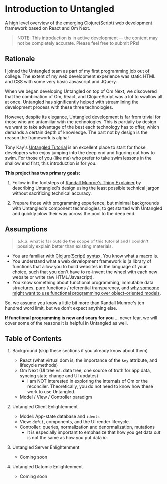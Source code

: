 # Introduction to Untangled
A high level overview of the emerging Clojure(Script) web development framework based on React and Om Next.

> NOTE: This introduction is in active development -- the content may not be completely accurate.
Please feel free to submit PRs!

## Rationale

I joined the Untangled team as part of my first programming job out of college. The extent of my web development
experience was static HTML and CSS with some very basic Javascript and JQuery.

When we began developing Untangled on top of Om Next, we discovered that the combination of Om, React, and ClojureScript
was a lot to swallow all at once. Untangled has significantly helped with streamlining the development process with
these three technologies.

However, despite its elegance, Untangled development is far from trivial for those who are unfamiliar with the
technologies. This is partially by design -- we want to take advantage of the best each technology has to offer, which
demands a certain depth of knowledge. The part not by design is the reason the framework is alpha!

Tony Kay's [Untangled Tutorial](https://github.com/untangled-web/untangled-tutorial) is an excellent place
to start for those developers who enjoy jumping into the deep end and figuring out how to swim. For those of you
(like me) who prefer to take swim lessons in the shallow end first, this introduction is for you.

__This project has two primary goals:__

1. Follow in the footsteps of [Randall Munroe's Thing Explainer](http://xkcd.com/thing-explainer/) by describing
Untangled's design using the least possible technical jargon without sacrificing technical accuracy.

2. Prepare those with programming experience, but minimal backgrounds with Untangled's component technologies, to get
started with Untangled and quickly plow their way across the pool to the deep end.

## Assumptions

> a.k.a: what is far outside the scope of this tutorial and I couldn't possibly explain better than existing materials.

- You are familiar with [Clojure(Script) syntax](http://www.braveclojure.com/introduction/). You know what a macro is.
- You understand what a web development framework is (a library of functions that allow you to build websites in the
language of your choice, such that you don't have to re-invent the wheel with each new website or write raw HTML/Javascript).
- You know something about functional programming, immutable data structures, pure functions / referential transparency,
 and [why someone might want to use functional programming over object-oriented models](https://medium.com/@jugoncalves/functional-programming-should-be-your-1-priority-for-2015-47dd4641d6b9#.edws4fjk3).

So, we assume you know a little bit more than Randall Munroe's ten hundred word limit, but we don't expect anything else.

__If functional programming is new and scary for you__ ... never fear, we will cover some of the reasons it is helpful
in Untangled as well.

## Table of Contents

1. Background (skip these sections if you already know about them)
    - React (what virtual dom is, the importance of the `key` attribute, and lifecycle methods)
    - Om Next (UI tree vs. data tree, one source of truth for app data, syncing state change and UI updates)
        - I am NOT interested in exploring the internals of Om or the reconciler. Theoretically, you do not need
        to know how these work to use Untangled.
    - Model / View / Controller paradigm

2. Untangled Client Enlightenment
    - Model: App-state database and `idents`
    - View: `defui`, components, and the UI render lifecycle.
    - Controller: queries, normalization and denormalization, mutations
        - It is especially important to emphasize that how you get data _out_ is not the same as how you put data _in_.

3. Untangled Server Enlightenment
    - Coming soon

4. Untangled Datomic Enlightenment
    - Coming soon
